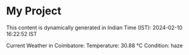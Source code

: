 # My Project

This content is dynamically generated in Indian Time (IST): 2024-02-10 16:22:52 IST


Current Weather in Coimbatore:
Temperature: 30.88 °C
Condition: haze
